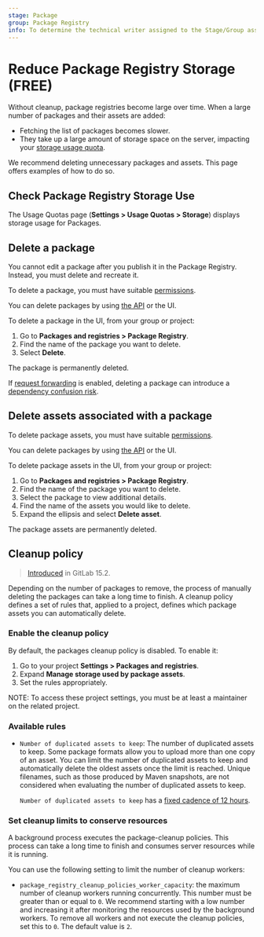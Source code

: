 ```yaml
---
stage: Package
group: Package Registry
info: To determine the technical writer assigned to the Stage/Group associated with this page, see https://about.gitlab.com/handbook/product/ux/technical-writing/#assignments
---
```


# Reduce Package Registry Storage **(FREE)**

Without cleanup, package registries become large over time. When a large number of packages and
their assets are added:

- Fetching the list of packages becomes slower.
- They take up a large amount of storage space on the server, impacting your [storage usage quota](../../usage_quotas.md).

We recommend deleting unnecessary packages and assets. This page offers examples of how to do so.

## Check Package Registry Storage Use

The Usage Quotas page (**Settings > Usage Quotas > Storage**) displays storage usage for Packages.

## Delete a package

You cannot edit a package after you publish it in the Package Registry. Instead, you
must delete and recreate it.

To delete a package, you must have suitable [permissions](../../permissions.md).

You can delete packages by using [the API](../../../api/packages.md#delete-a-project-package) or the UI.

To delete a package in the UI, from your group or project:

1. Go to **Packages and registries > Package Registry**.
1. Find the name of the package you want to delete.
1. Select **Delete**.

The package is permanently deleted.

If [request forwarding](supported_functionality.md#forwarding-requests) is enabled,
deleting a package can introduce a [dependency confusion risk](supported_functionality.md#deleting-packages).

## Delete assets associated with a package

To delete package assets, you must have suitable [permissions](../../permissions.md).

You can delete packages by using [the API](../../../api/packages.md#delete-a-package-file) or the UI.

To delete package assets in the UI, from your group or project:

1. Go to **Packages and registries > Package Registry**.
1. Find the name of the package you want to delete.
1. Select the package to view additional details.
1. Find the name of the assets you would like to delete.
1. Expand the ellipsis and select **Delete asset**.

The package assets are permanently deleted.

## Cleanup policy

> [Introduced](https://gitlab.com/gitlab-org/gitlab/-/issues/346153) in GitLab 15.2.

Depending on the number of packages to remove, the process of manually deleting the packages can take a long time to finish.
A cleanup policy defines a set of rules that, applied to a project, defines which package assets you can automatically delete.

### Enable the cleanup policy

By default, the packages cleanup policy is disabled. To enable it:

1. Go to your project **Settings > Packages and registries**.
1. Expand **Manage storage used by package assets**.
1. Set the rules appropriately.

NOTE:
To access these project settings, you must be at least a maintainer on the related project.

### Available rules

- `Number of duplicated assets to keep`: The number of duplicated assets to keep. Some package formats allow you
  to upload more than one copy of an asset. You can limit the number of duplicated assets to keep and automatically
  delete the oldest assets once the limit is reached. Unique filenames, such as those produced by Maven snapshots, are not considered when evaluating the number of duplicated assets to keep.

  `Number of duplicated assets to keep` has a [fixed cadence of 12 hours](https://gitlab.com/gitlab-org/gitlab/-/blob/master/app/models/packages/cleanup/policy.rb).

### Set cleanup limits to conserve resources

A background process executes the package-cleanup policies. This process can take a long time to finish and consumes
server resources while it is running.

You can use the following setting to limit the number of cleanup workers:

- `package_registry_cleanup_policies_worker_capacity`: the maximum number of cleanup workers running concurrently.
  This number must be greater than or equal to `0`.
  We recommend starting with a low number and increasing it after monitoring the resources used by the background workers.
  To remove all workers and not execute the cleanup policies, set this to `0`. The default value is `2`.

